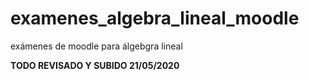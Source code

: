 # examenes_algebra_lineal_moodle
exámenes de moodle para álgebgra lineal


**TODO REVISADO Y SUBIDO 21/05/2020** 